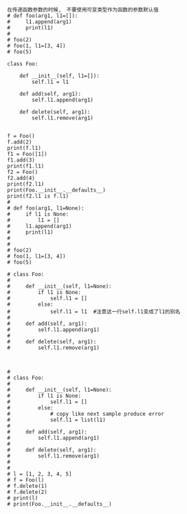       在传递函数参数的时候,　不要使用可变类型作为函数的参数默认值
      # def foo(arg1, l1=[]):
      #     l1.append(arg1)
      #     print(l1)
      #
      # foo(2)
      # foo(1, l1=[3, 4])
      # foo(5)

      class Foo:

          def __init__(self, l1=[]):
              self.l1 = l1

          def add(self, arg1):
              self.l1.append(arg1)

          def delete(self, arg1):
              self.l1.remove(arg1)


      f = Foo()
      f.add(2)
      print(f.l1)
      f1 = Foo([1])
      f1.add(3)
      print(f1.l1)
      f2 = Foo()
      f2.add(4)
      print(f2.l1)
      print(Foo.__init__.__defaults__)
      print(f2.l1 is f.l1)
      #
      # def foo(arg1, l1=None):
      #     if l1 is None:
      #         l1 = []
      #     l1.append(arg1)
      #     print(l1)
      #
      #
      # foo(2)
      # foo(1, l1=[3, 4])
      # foo(5)

      # class Foo:
      #
      #     def __init__(self, l1=None):
      #         if l1 is None:
      #             self.l1 = []
      #         else:
      #             self.l1 = l1  #注意这一行self.l1变成了l1的别名
      #
      #     def add(self, arg1):
      #         self.l1.append(arg1)
      #
      #     def delete(self, arg1):
      #         self.l1.remove(arg1)



      #
      # class Foo:
      #
      #     def __init__(self, l1=None):
      #         if l1 is None:
      #             self.l1 = []
      #         else:
      #             # copy like next sample produce error
      #             self.l1 = list(l1)
      #
      #     def add(self, arg1):
      #         self.l1.append(arg1)
      #
      #     def delete(self, arg1):
      #         self.l1.remove(arg1)
      #
      #
      # l = [1, 2, 3, 4, 5]
      # f = Foo(l)
      # f.delete(1)
      # f.delete(2)
      # print(l)
      # print(Foo.__init__.__defaults__)
